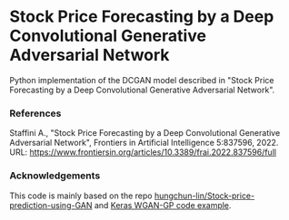# Stock Price Forecasting by a Deep Convolutional Generative Adversarial Network
Python implementation of the DCGAN model described in "Stock Price Forecasting by a Deep Convolutional Generative Adversarial Network".

### References
Staffini A., "Stock Price Forecasting by a Deep Convolutional Generative Adversarial Network", Frontiers in Artificial Intelligence 5:837596, 2022.
URL: https://www.frontiersin.org/articles/10.3389/frai.2022.837596/full

### Acknowledgements
This code is mainly based on the repo [hungchun-lin/Stock-price-prediction-using-GAN](https://github.com/hungchun-lin/Stock-price-prediction-using-GAN) and [Keras WGAN-GP code example](https://keras.io/examples/generative/wgan_gp/). 

